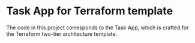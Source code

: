
# Task App for Terraform template

The code in this project corresponds to the Task App, which is crafted for the Terraform two-tier architecture template.



